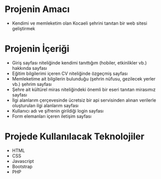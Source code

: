 # Projenin Amacı
- Kendimi ve memleketim olan Kocaeli şehrini tanıtan bir web sitesi geliştirmek

# Projenin İçeriği
- Giriş sayfası niteliğinde kendimi tanıttığım (hobiler, etkinlikler vb.) hakkında sayfası
- Eğitim bilgilerimi içeren CV niteliğinde özgeçmiş sayfası
- Memleketime ait bilgilerin bulunduğu (şehrin nüfusu, gezilecek yerler vb.) şehrim sayfası
- Şehre ait kültürel miras niteliğindeki önemli bir eseri tanıtan mirasımız sayfası
- İlgi alanlarım çerçevesinde ücretsiz bir api servisinden alınan verilerle oluşturulan ilgi alanlarım sayfası
- Kullanıcı adı ve şifrenin girildiği login sayfası
- Form elemanları içeren iletişim sayfası

# Projede Kullanılacak Teknolojiler
- HTML
- CSS
- Javascript
- Bootstrap
- PHP



